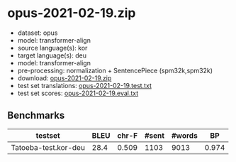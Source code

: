 # opus-2021-02-19.zip

* dataset: opus
* model: transformer-align
* source language(s): kor
* target language(s): deu
* model: transformer-align
* pre-processing: normalization + SentencePiece (spm32k,spm32k)
* download: [opus-2021-02-19.zip](https://object.pouta.csc.fi/Tatoeba-MT-models/kor-deu/opus-2021-02-19.zip)
* test set translations: [opus-2021-02-19.test.txt](https://object.pouta.csc.fi/Tatoeba-MT-models/kor-deu/opus-2021-02-19.test.txt)
* test set scores: [opus-2021-02-19.eval.txt](https://object.pouta.csc.fi/Tatoeba-MT-models/kor-deu/opus-2021-02-19.eval.txt)

## Benchmarks

| testset | BLEU  | chr-F | #sent | #words | BP |
|---------|-------|-------|-------|--------|----|
| Tatoeba-test.kor-deu 	| 28.4 	| 0.509 	| 1103 	| 9013 	| 0.974 |

